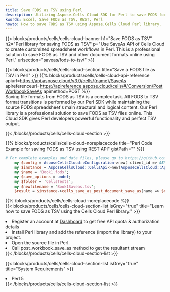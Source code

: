 ```yaml
---
title: Save FODS as TSV using Perl 
description: Utilizing Aspose.Cells Cloud SDK for Perl to save FODS format file as TSV format file. 
kwords: Excel, Save FODS as TSV, REST, Perl
howto: How to save FODS as TSV using Aspose.Cells Cloud Perl library.
---
```



{{< blocks/products/cells/cells-cloud-banner h1="Save FODS as TSV" h2="Perl library for saving FODS as TSV" p="Use SaveAs API of Cells Cloud to create customized spreadsheet workflows in Perl. This is a professional solution to save FODS as TSV and other document formats online using Perl." urlsection="saveas/fods-to-tsv/" >}}

{{< blocks/products/cells/cells-cloud-section  title="Save a FODS file as TSV in Perl" >}}
{{% blocks/products/cells/cells-cloud-api-reference  apiurl=https://api.aspose.cloud/v3.0/cells/{name}/SaveAs  apireferenceurl=https://apireference.aspose.cloud/cells/#/Conversion/PostWorkbookSaveAs  apimethod=POST %}}
<br/>
Saving file formats from FODS as TSV is a complex task. All FODS to TSV format transitions is performed by our Perl SDK while maintaining the source FODS spreadsheet's main structural and logical content. Our Perl library is a professional solution to save FODS as TSV files online. This Cloud SDK gives Perl developers powerful functionality and perfect TSV output.

{{< /blocks/products/cells/cells-cloud-section >}}

{{% blocks/products/cells/cells-cloud-noreplacecode title="Perl Code Example for saving FODS as TSV using REST API" gistPath="" %}}
  
```perl
# For complete examples and data files, please go to https://github.com/aspose-cells-cloud/aspose-cells-cloud-perl/
    my $config = AsposeCellsCloud::Configuration->new( client_id => $ENV{'ProductClientId'}, client_secret => $ENV{'ProductClientSecret'});
    my $instance = AsposeCellsCloud::CellsApi->new(AsposeCellsCloud::ApiClient->new( $config));
    my $name = 'Book1.fods';
    my $save_options = undef;
    my $folder = 'CellsTests';
    my $newfilename = 'Book1Saveas.tsv';
    $result = $instance->cells_save_as_post_document_save_as(name => $name,save_options => $save_options, newfilename => $newfilename, folder => $folder);
```
  
{{% /blocks/products/cells/cells-cloud-noreplacecode  %}}
<br/>
{{< blocks/products/cells/cells-cloud-section-list isGrey="true"  title="Learn how to save FODS as TSV using the Cells Cloud Perl library." >}}
<li>Register an account at <a href="https://dashboard.aspose.cloud/">Dashboard</a> to get free API quota & authorization details</li>
<li>Install Perl library and add the reference (import the library) to your project.</li>
<li>Open the source file in Perl.</li>
<li>Call post_workbook_save_as method to get the resultant stream</li>
{{< /blocks/products/cells/cells-cloud-section-list >}}

{{< blocks/products/cells/cells-cloud-section-list isGrey="true"  title="System Requirements" >}}
<li>Perl 5</li>
{{< /blocks/products/cells/cells-cloud-section-list >}}
